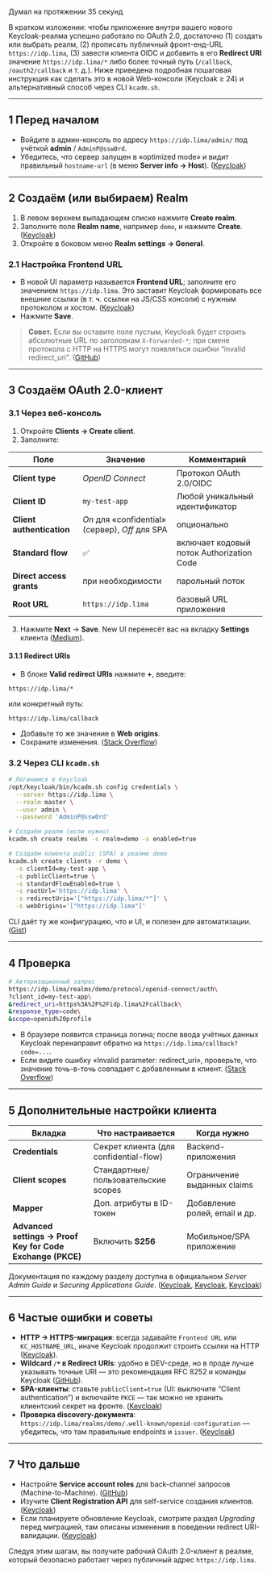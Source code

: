 Думал на протяжении 35 секунд


В кратком изложении: чтобы приложение внутри вашего нового Keycloak-реалма успешно работало по OAuth 2.0, достаточно (1) создать или выбрать реалм, (2) прописать публичный фронт-енд-URL `https://idp.lima`, (3) завести клиента OIDC и добавить в его **Redirect URI** значение `https://idp.lima/*` либо более точный путь (`/callback`, `/oauth2/callback` и т. д.). Ниже приведена подробная пошаговая инструкция как сделать это в новой Web-консоли (Keycloak ≥ 24) и альтернативный способ через CLI `kcadm.sh`.

---

## 1 Перед началом

* Войдите в админ-консоль по адресу `https://idp.lima/admin/` под учёткой **admin** / `AdminP@ssw0rd`.
* Убедитесь, что сервер запущен в «optimized mode» и видит правильный `hostname-url` (в меню **Server info → Host**). ([Keycloak][1])

---

## 2 Создаём (или выбираем) Realm

1. В левом верхнем выпадающем списке нажмите **Create realm**.
2. Заполните поле **Realm name**, например `demo`, и нажмите **Create**. ([Keycloak][2])
3. Откройте в боковом меню **Realm settings → General**.

### 2.1 Настройка Frontend URL

* В новой UI параметр называется **Frontend URL**; заполните его значением `https://idp.lima`. Это заставит Keycloak формировать все внешние ссылки (в т. ч. ссылки на JS/CSS консоли) с нужным протоколом и хостом. ([Keycloak][3])
* Нажмите **Save**.

> **Совет.** Если вы оставите поле пустым, Keycloak будет строить абсолютные URL по заголовкам `X-Forwarded-*`; при смене протокола с HTTP на HTTPS могут появляться ошибки “invalid redirect\_uri”. ([GitHub][4])

---

## 3 Создаём OAuth 2.0-клиент

### 3.1 Через веб-консоль

1. Откройте **Clients → Create client**.
2. Заполните:

| Поле                      | Значение                                        | Комментарий                               |
| ------------------------- | ----------------------------------------------- | ----------------------------------------- |
| **Client type**           | *OpenID Connect*                                | Протокол OAuth 2.0/OIDC                   |
| **Client ID**             | `my-test-app`                                   | Любой уникальный идентификатор            |
| **Client authentication** | *On* для «confidential» (сервер), *Off* для SPA | опционально                               |
| **Standard flow**         | ✅                                               | включает кодовый поток Authorization Code |
| **Direct access grants**  | при необходимости                               | парольный поток                           |
| **Root URL**              | `https://idp.lima`                              | базовый URL приложения                    |

3. Нажмите **Next** → **Save**.	New UI перенесёт вас на вкладку **Settings** клиента ([Medium][5]).

#### 3.1.1 Redirect URIs

* В блоке **Valid redirect URIs** нажмите **+**, введите:

```
https://idp.lima/*
```

или конкретный путь:

```
https://idp.lima/callback
```

* Добавьте то же значение в **Web origins**.
* Сохраните изменения. ([Stack Overflow][6])

### 3.2 Через CLI `kcadm.sh`

```bash
# Логинимся в Keycloak
/opt/keycloak/bin/kcadm.sh config credentials \
  --server https://idp.lima \
  --realm master \
  --user admin \
  --password 'AdminP@ssw0rd'

# Создаём реалм (если нужно)
kcadm.sh create realms -s realm=demo -s enabled=true

# Создаём клиента public (SPA) в реалме demo
kcadm.sh create clients -r demo \
  -s clientId=my-test-app \
  -s publicClient=true \
  -s standardFlowEnabled=true \
  -s rootUrl='https://idp.lima' \
  -s redirectUris='["https://idp.lima/*"]' \
  -s webOrigins='["https://idp.lima"]'
```

CLI даёт ту же конфигурацию, что и UI, и полезен для автоматизации. ([Gist][7])

---

## 4 Проверка

```bash
# Авторизационный запрос
https://idp.lima/realms/demo/protocol/openid-connect/auth\
?client_id=my-test-app\
&redirect_uri=https%3A%2F%2Fidp.lima%2Fcallback\
&response_type=code\
&scope=openid%20profile
```

* В браузере появится страница логина; после ввода учётных данных Keycloak перенаправит обратно на `https://idp.lima/callback?code=...`.
* Если видите ошибку «Invalid parameter: redirect\_uri», проверьте, что значение точь-в-точь совпадает с добавленным в клиент. ([Stack Overflow][6])

---

## 5 Дополнительные настройки клиента

| Вкладка                                                    | Что настраивается                      | Когда нужно                   |
| ---------------------------------------------------------- | -------------------------------------- | ----------------------------- |
| **Credentials**                                            | Секрет клиента (для confidential-flow) | Backend-приложения            |
| **Client scopes**                                          | Стандартные/пользовательские scopes    | Ограничение выданных claims   |
| **Mapper**                                                 | Доп. атрибуты в ID-токен               | Добавление ролей, email и др. |
| **Advanced settings → Proof Key for Code Exchange (PKCE)** | Включить **S256**                      | Мобильное/SPA приложение      |

Документация по каждому разделу доступна в официальном *Server Admin Guide* и *Securing Applications Guide*. ([Keycloak][3], [Keycloak][8], [Keycloak][9])

---

## 6 Частые ошибки и советы

* **HTTP → HTTPS-миграция**: всегда задавайте `Frontend URL` или `KC_HOSTNAME_URL`, иначе Keycloak продолжит строить ссылки на HTTP ([Keycloak][1]).
* **Wildcard `/*` в Redirect URIs**: удобно в DEV-среде, но в проде лучше указывать точные URI — это рекомендация RFC 8252 и команды Keycloak ([GitHub][4]).
* **SPA-клиенты**: ставьте `publicClient=true` (UI: выключите “Client authentication”) и включайте `PKCE` — так можно не хранить клиентский секрет на фронте. ([Keycloak][10])
* **Проверка discovery-документа**: `https://idp.lima/realms/demo/.well-known/openid-configuration` — убедитесь, что там правильные endpoints и `issuer`. ([Keycloak][9])

---

## 7 Что дальше

* Настройте **Service account roles** для back-channel запросов (Machine-to-Machine). ([GitHub][11])
* Изучите **Client Registration API** для self-service создания клиентов. ([Keycloak][10])
* Если планируете обновление Keycloak, смотрите раздел *Upgrading* перед миграцией, там описаны изменения в поведении redirect URI-валидации. ([Keycloak][12])

Следуя этим шагам, вы получите рабочий OAuth 2.0-клиент в реалме, который безопасно работает через публичный адрес `https://idp.lima`.

[1]: https://www.keycloak.org/server/hostname?utm_source=chatgpt.com "Configuring the hostname (v2) - Keycloak"
[2]: https://www.keycloak.org/getting-started/getting-started-zip?utm_source=chatgpt.com "OpenJDK - Keycloak"
[3]: https://www.keycloak.org/docs/latest/server_admin/index.html?utm_source=chatgpt.com "Server Administration Guide - Keycloak"
[4]: https://github.com/keycloak/keycloak/discussions/25684?utm_source=chatgpt.com "Incorrect redirect_uri · keycloak keycloak · Discussion #25684 - GitHub"
[5]: https://medium.com/keycloak/keycloak-new-ui-realm-client-configuration-b57baa9da9f4?utm_source=chatgpt.com "Keycloak New UI: Realm & Client Configuration. - Medium"
[6]: https://stackoverflow.com/questions/45352880/keycloak-invalid-parameter-redirect-uri?utm_source=chatgpt.com "keycloak Invalid parameter: redirect_uri - Stack Overflow"
[7]: https://gist.github.com/thomasdarimont/bb702bd1160eb200147cf1bee1c1f7ed?utm_source=chatgpt.com "kcadm example snippets - GitHub Gist"
[8]: https://www.keycloak.org/docs/25.0.6/securing_apps/index.html?utm_source=chatgpt.com "Securing Applications and Services Guide - Keycloak"
[9]: https://www.keycloak.org/securing-apps/oidc-layers?utm_source=chatgpt.com "Secure applications and services with OpenID Connect - Keycloak"
[10]: https://www.keycloak.org/securing-apps/client-registration?utm_source=chatgpt.com "Client registration service - Keycloak"
[11]: https://github.com/keycloak/keycloak/issues/29878?utm_source=chatgpt.com "Updating a client protocol mappers through Admi CLI (kcadm) resets ..."
[12]: https://www.keycloak.org/docs/latest/upgrading/index.html?utm_source=chatgpt.com "Upgrading Guide - Keycloak"
